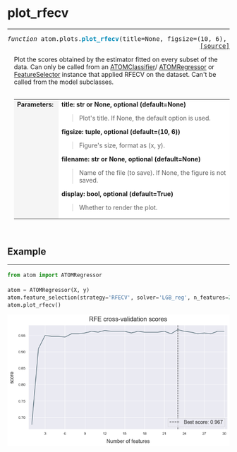 # plot_rfecv
------------

<pre><em>function</em> atom.plots.<strong style="color:#008AB8">plot_rfecv</strong>(title=None, figsize=(10, 6), filename=None, display=True)
<div align="right"><a href="https://github.com/tvdboom/ATOM/blob/master/atom/plots.py#L213">[source]</a></div></pre>
<div style="padding-left:3%">
Plot the scores obtained by the estimator fitted on every subset of
 the data. Can only be
 called from an <a href="../../ATOM/atomclassifier">ATOMClassifier</a>/
 <a href="../../ATOM/atomregressor">ATOMRegressor</a> or 
 <a href="../../feature_engineering/feature_selector">FeatureSelector</a> instance
 that applied RFECV on the dataset. Can't be called from the model subclasses.
<br /><br />
<table width="100%">
<tr>
<td width="15%" style="vertical-align:top; background:#F5F5F5;"><strong>Parameters:</strong></td>
<td width="75%" style="background:white;">
<strong>title: str or None, optional (default=None)</strong>
<blockquote>
Plot's title. If None, the default option is used.
</blockquote>
<strong>figsize: tuple, optional (default=(10, 6))</strong>
<blockquote>
Figure's size, format as (x, y).
</blockquote>
<strong>filename: str or None, optional (default=None)</strong>
<blockquote>
Name of the file (to save). If None, the figure is not saved.
</blockquote>
<strong>display: bool, optional (default=True)</strong>
<blockquote>
Whether to render the plot.
</blockquote>
</tr>
</table>
</div>
<br />



## Example
----------
```python
from atom import ATOMRegressor

atom = ATOMRegressor(X, y)
atom.feature_selection(strategy='RFECV', solver='LGB_reg', n_features=23)
atom.plot_rfecv()
```
![plot_correlation](./img/plot_rfecv.png)
